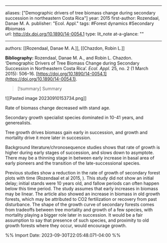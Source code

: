   
---
aliases: ["Demographic drivers of tree biomass change during secondary succession in northeastern Costa Rica"] 
year: 2015 
first-author: Rozendaal, Danae M. A.
publisher: "Ecol. Appl." 
tags:   #Forest dynamics      #Secondary      #biomass   
url: http://dx.doi.org/10.1890/14-0054.1 
type: lit_note
at-a-glance: ""

--- 
authors: [[Rozendaal, Danae M. A.]], [[Chazdon, Robin L.]]
  
**Bibliography:** Rozendaal, Danae M. A., and Robin L. Chazdon. ‘Demographic Drivers of Tree Biomass Change during Secondary Succession in Northeastern Costa Rica’. _Ecol. Appl._ 25, no. 2 (1 March 2015): 506–16. [https://doi.org/10.1890/14-0054.1](https://doi.org/10.1890/14-0054.1). 

>[!summary] Summary
> 


![[Pasted image 20230910153734.png]]

Rate of biomass change decreased with stand age. 

Secondary growth specialist species dominated in 10-41 years, and generealists. 

Tree growth drives biomass gain early in succession, and growth and mortality drive it more later in succession. 

Background literature/chronosequence studies shows that rate of growth is higher during early stages of succession, and slows down to asymptote. There may be a thinning stage in between early increase in basal area of early pioneers and the transition of the late-successional species. 

Previous studies show a reduction in the rate of growth of secondary forest plots with time (Rozendaal et al 2015, ). This study did not show an initial delay; initial stands were 10 years old, and fallow periods can often happen below this time period. The study assumes that early increases in biomass may be linear. The article also showed an increase in biomass in old growth forests, which may be attributed to CO2 fertilization or recovery from past disturbance. The shape of the growth curve of secondary forests comes from tradeoffs between tree mortality and growth of a few species, with mortality playing a bigger role later in succession. It would be a fair assumption to say that presence of such species, and proximity to old growth forests where they occur, would encourage growth.


%% Import Date: 2023-09-30T22:05:48.071-04:00 %%

